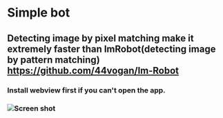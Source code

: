 # Simple bot
## Detecting image by pixel matching make it extremely faster than ImRobot(detecting image by pattern matching) https://github.com/44vogan/Im-Robot
### Install webview first if you can't open the app.
### <img src="https://raw.githubusercontent.com/44vogan/Px-Robot/main/060.png" alt="Screen shot"><br/>
